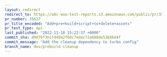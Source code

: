 ```yaml
---
layout: redirect
redirect_to: https://a8c-woo-test-reports.s3.amazonaws.com/public/pr/35627/api/index.html
pr_number: 35627
pr_title_encoded: "Add+pre+build+script+to+delete+assets"
pr_test_type: api
last_published: "2022-11-18 15:22:37 +0000"
commit_sha: d9d76f3b1fd49a2f0dc7adec72a688de53686d4f
commit_message: "Add the cleanup dependency to turbo config"
branch_name: dev/prebuild-cleanup
---
```

